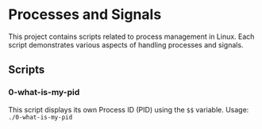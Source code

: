# Processes and Signals

This project contains scripts related to process management in Linux. Each script demonstrates various aspects of handling processes and signals.

## Scripts

### 0-what-is-my-pid
This script displays its own Process ID (PID) using the `$$` variable.
Usage: `./0-what-is-my-pid`

